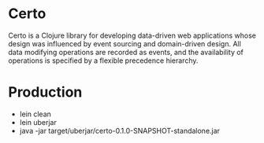 # Certo
Certo is a Clojure library for developing data-driven web applications
whose design was influenced by event sourcing and domain-driven
design.  All data modifying operations are recorded as events, and the
availability of operations is specified by a flexible precedence
hierarchy.


# Production
- lein clean
- lein uberjar
- java -jar target/uberjar/certo-0.1.0-SNAPSHOT-standalone.jar

